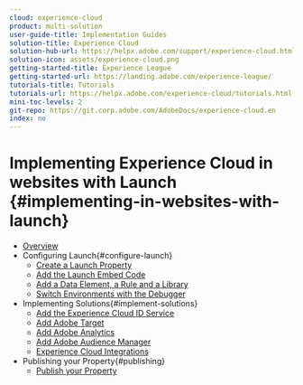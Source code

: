 ```yaml
---
cloud: experience-cloud
product: multi-solution
user-guide-title: Implementation Guides
solution-title: Experience Cloud
solution-hub-url: https://helpx.adobe.com/support/experience-cloud.html
solution-icon: assets/experience-cloud.png
getting-started-title: Experience League
getting-started-url: https://landing.adobe.com/experience-league/
tutorials-title: Tutorials
tutorials-url: https://helpx.adobe.com/experience-cloud/tutorials.html
mini-toc-levels: 2
git-repo: https://git.corp.adobe.com/AdobeDocs/experience-cloud.en
index: no
---
```


# Implementing Experience Cloud in websites with Launch {#implementing-in-websites-with-launch}

+ [Overview](pages/index.md)
+ Configuring Launch{#configure-launch}
  + [Create a Launch Property](pages/launch.md)
  + [Add the Launch Embed Code](pages/launch-add-embed.md)
  + [Add a Data Element, a Rule and a Library](pages/launch-data-elements-rules.md)
  + [Switch Environments with the Debugger](pages/launch-switch-environments.md)
+ Implementing Solutions{#implement-solutions}
  + [Add the Experience Cloud ID Service](pages/id-service.md)
  + [Add Adobe Target](pages/target.md)
  + [Add Adobe Analytics](pages/analytics.md)
  + [Add Adobe Audience Manager](pages/audience-manager.md)
  + [Experience Cloud Integrations](pages/integrations.md)
+ Publishing your Property{#publishing}
  + [Publish your Property](pages/publish.md)
